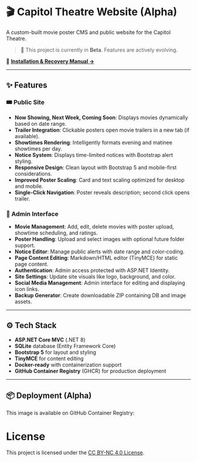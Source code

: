 # 🎬 Capitol Theatre Website (Alpha)

A custom-built movie poster CMS and public website for the Capitol Theatre.

> 🚧 This project is currently in **Beta**. Features are actively evolving.

📖 **[Installation & Recovery Manual →](./RECOVERY.md)**

---

## ✨ Features

### 🎟️ Public Site
- **Now Showing, Next Week, Coming Soon**: Displays movies dynamically based on date range.
- **Trailer Integration**: Clickable posters open movie trailers in a new tab (if available).
- **Showtimes Rendering**: Intelligently formats evening and matinee showtimes per day.
- **Notice System**: Displays time-limited notices with Bootstrap alert styling.
- **Responsive Design**: Clean layout with Bootstrap 5 and mobile-first considerations.
- **Improved Poster Scaling**: Card and text scaling optimized for desktop and mobile.
- **Single-Click Navigation**: Poster reveals description; second click opens trailer.

### 🔐 Admin Interface
- **Movie Management**: Add, edit, delete movies with poster upload, showtime scheduling, and ratings.
- **Poster Handling**: Upload and select images with optional future folder support.
- **Notice Editor**: Manage public alerts with date range and color-coding.
- **Page Content Editing**: Markdown/HTML editor (TinyMCE) for static page content.
- **Authentication**: Admin access protected with ASP.NET Identity.
- **Site Settings**: Update site visuals like logo, background, and color.
- **Social Media Management**: Admin interface for editing and displaying icon links.
- **Backup Generator**: Create downloadable ZIP containing DB and image assets.

---

## ⚙️ Tech Stack

- **ASP.NET Core MVC** (.NET 8)
- **SQLite** database (Entity Framework Core)
- **Bootstrap 5** for layout and styling
- **TinyMCE** for content editing
- **Docker-ready** with containerization support
- **GitHub Container Registry** (GHCR) for production deployment

---

## 📦 Deployment (Alpha)

This image is available on GitHub Container Registry:

# License

This project is licensed under the [CC BY-NC 4.0 License](https://creativecommons.org/licenses/by-nc/4.0/).
